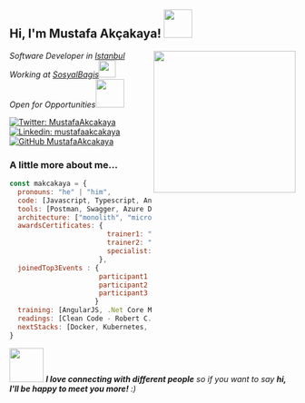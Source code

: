 <h2>Hi, I'm Mustafa Akçakaya! <img src="https://media.giphy.com/media/mGcNjsfWAjY5AEZNw6/giphy.gif" width="50"></h2>
<img align='right' src="https://media.giphy.com/media/Y5pJPmh9IWMKc/giphy.gif" width="250">
<p><em>Software Developer in <a href="https://www.google.com/maps/place/%C4%B0stanbul/@41.0052363,28.871753,11z/data=!3m1!4b1!4m5!3m4!1s0x14caa7040068086b:0xe1ccfe98bc01b0d0!8m2!3d41.0082376!4d28.9783589">Istanbul</a></br> Working at <a href="https://www.linkedin.com/company/sosyal-ba%C4%9F%C4%B1%C5%9F/">SosyalBagis</a><img src="https://media.giphy.com/media/WUlplcMpOCEmTGBtBW/giphy.gif" width="30"> 
  <br>Open for Opportunities<img src="https://media.giphy.com/media/12bSyZ2lLVvZ4s/giphy.gif" width="50">
</em></p>

[![Twitter: MustafaAkcakaya](https://img.shields.io/twitter/follow/mustafaakcakya?style=social)](https://twitter.com/mustafaakcakya)
[![Linkedin: mustafaakcakaya](https://img.shields.io/badge/-mustafaakcakaya-blue?style=flat-square&logo=Linkedin&logoColor=white&link=https://www.linkedin.com/in/mustafaakcakaya/)](https://www.linkedin.com/in/mustafaakcakaya//)
[![GitHub MustafaAkcakaya](https://img.shields.io/github/followers/mustafaakcakaya?label=follow&style=social)](https://github.com/mustafaakcakaya)


### A little more about me...  

```javascript
const makcakaya = {
  pronouns: "he" | "him",
  code: [Javascript, Typescript, Angular, HTML, CSS, C#, .Net &| Core, T-SQL, Java],
  tools: [Postman, Swagger, Azure Devops, Trello, Git, RDBMS, VisualStudio &| Code, Eclipse],
  architecture: ["monolith", "microservices", "test-driven"],
  awardsCertificates: {
                        trainer1: "Kodluyoruz .Net Core MVC",
                        trainer2: "BilgeAdam Academy .Net Apps and Web",
                        specialist: "Microsoft Co."
                      },
  joinedTop3Events : {
                      participant1 : "Serverless Data with AWS's Senior Nader Dabit",
                      participant2 : "Microservices with docker & k8 with Microsoft's MVP",
                      participant3 : "Istanbul Information Community - 1. Information Summit"                      
                     }                    
  training: [AngularJS, .Net Core MVC],
  readings: [Clean Code - Robert C. Martin, Refactoring - Martin Fowler],
  nextStacks: [Docker, Kubernetes, Golang]
}
```

<img src="https://media.giphy.com/media/LnQjpWaON8nhr21vNW/giphy.gif" width="60"> <em><b>I love connecting with different people</b> so if you want to say <b>hi, I'll be happy to meet you more!</b> :)</em>

<!--
**mustafaakcakaya/mustafaakcakaya** is a ✨ _special_ ✨ repository because its `README.md` (this file) appears on your GitHub profile.

Here are some ideas to get you started:

- 🔭 I’m currently working on ...
- 🌱 I’m currently learning ...
- 👯 I’m looking to collaborate on ...
- 🤔 I’m looking for help with ...
- 💬 Ask me about ...
- 📫 How to reach me: ...
- 😄 Pronouns: ...
- ⚡ Fun fact: ...
-->
